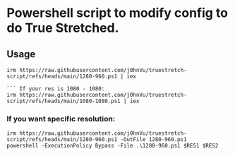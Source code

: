 # Powershell script to modify config to do True Stretched.


## Usage

``` If your res is 1280 - 960:
irm https://raw.githubusercontent.com/j0hnVu/truestretch-script/refs/heads/main/1280-960.ps1 | iex

``` If your res is 1080 - 1080:
irm https://raw.githubusercontent.com/j0hnVu/truestretch-script/refs/heads/main/1080-1080.ps1 | iex
```

###

### If you want specific resolution:
```
irm https://raw.githubusercontent.com/j0hnVu/truestretch-script/refs/heads/main/1280-960.ps1 -OutFile 1280-960.ps1
powershell -ExecutionPolicy Bypass -File .\1280-960.ps1 $RES1 $RES2
```
